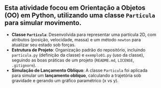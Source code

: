 ##  Esta atividade focou em **Orientação a Objetos (OO)** em Python, utilizando uma classe `Particula` para simular movimento.

* **Classe `Particula`**: Desenvolvida para representar uma partícula 2D, com atributos (posição, velocidade, massa) e um método `newton` para atualizar seu estado sob forças.
* **Estrutura de Projeto**: Organização padrão do repositório, incluindo `particula.py` (definição da classe) e `exemplo01.py` (uso da classe), seguindo as boas práticas de um projeto (`README.md`, `LICENSE`, `.gitignore`).
* **Simulação de Lançamento Oblíquo**: A classe `Particula` foi aplicada para simular um **lançamento oblíquo**, calculando a trajetória sob gravidade e gerando um gráfico paramétrico (x vs y).